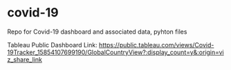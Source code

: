 # covid-19
Repo for Covid-19 dashboard and associated data, pyhton files

Tableau Public Dashboard Link: https://public.tableau.com/views/Covid-19Tracker_15854107699190/GlobalCountryView?:display_count=y&:origin=viz_share_link
